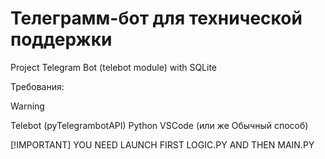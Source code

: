 # Телеграмм-бот для технической поддержки
Project Telegram Bot (telebot module) with SQLite



Требования:
> [!WARNING]
> Telebot (pyTelegrambotAPI)
> Python
> VSCode (или же Обычный способ)
>
> [!IMPORTANT]
> YOU NEED LAUNCH FIRST LOGIC.PY AND THEN MAIN.PY


